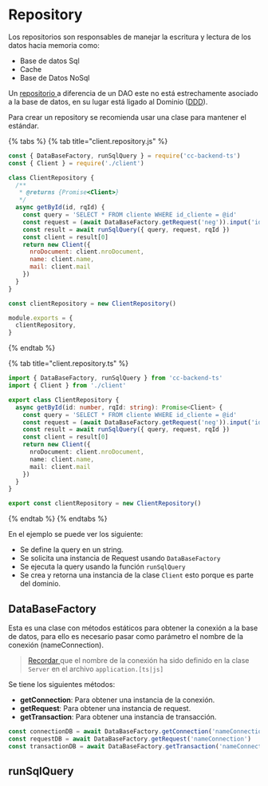 # Repository

Los repositorios son responsables de manejar la escritura y lectura de los datos hacia memoria como:

* Base de datos Sql
* Cache
* Base de Datos NoSql

Un [repositorio ](https://learn.microsoft.com/en-us/dotnet/architecture/microservices/microservice-ddd-cqrs-patterns/infrastructure-persistence-layer-design)a diferencia de un DAO este no está estrechamente asociado a la base de datos, en su lugar está ligado al Dominio ([DDD](https://martinfowler.com/bliki/DomainDrivenDesign.html)).&#x20;

Para crear un repository se recomienda usar una clase para mantener el estándar.

{% tabs %}
{% tab title="client.repository.js" %}
```javascript
const { DataBaseFactory, runSqlQuery } = require('cc-backend-ts')
const { Client } = require('./client')

class ClientRepository {
  /**
   * @returns {Promise<Client>}
   */
  async getById(id, rqId) {
    const query = 'SELECT * FROM cliente WHERE id_cliente = @id'
    const request = (await DataBaseFactory.getRequest('neg')).input('id', id)
    const result = await runSqlQuery({ query, request, rqId })
    const client = result[0]
    return new Client({
      nroDocument: client.nroDocument,
      name: client.name,
      mail: client.mail
    })
  }
}

const clientRepository = new ClientRepository()

module.exports = {
  clientRepository,
}
```
{% endtab %}

{% tab title="client.repository.ts" %}
```typescript
import { DataBaseFactory, runSqlQuery } from 'cc-backend-ts'
import { Client } from './client'

export class ClientRepository {
  async getById(id: number, rqId: string): Promise<Client> {
    const query = 'SELECT * FROM cliente WHERE id_cliente = @id'
    const request = (await DataBaseFactory.getRequest('neg')).input('id', id)
    const result = await runSqlQuery({ query, request, rqId })
    const client = result[0]
    return new Client({
      nroDocument: client.nroDocument,
      name: client.name,
      mail: client.mail
    })
  }
}

export const clientRepository = new ClientRepository()
```
{% endtab %}
{% endtabs %}

En el ejemplo se puede ver los siguiente:

* Se define la query en un string.
* Se solicita una instancia de Request usando `DataBaseFactory`
* Se ejecuta la query usando la función `runSqlQuery`
* Se crea y retorna una instancia de la clase `Client` esto porque es parte del dominio.

## DataBaseFactory

Esta es una clase con métodos estáticos para obtener la conexión a la base de datos, para ello es necesario pasar como parámetro el nombre de la conexión (nameConnection).

> [Recordar ](guias-detalladas/server.md#internal-server)que el nombre de la conexión ha sido definido en la clase `Server` en el archivo `application.[ts|js]`

Se tiene los siguientes métodos:

* **getConnection**: Para obtener una instancia de la conexión.
* **getRequest**: Para obtener una instancia de request.
* **getTransaction**: Para obtener una instancia de transacción.

```javascript
const connectionDB = await DataBaseFactory.getConnection('nameConnection')
const requestDB = await DataBaseFactory.getRequest('nameConnection')
const transactionDB = await DataBaseFactory.getTransaction('nameConnection')
```

## runSqlQuery



&#x20;
